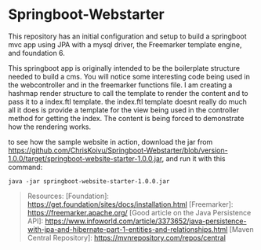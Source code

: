 # Springboot-Webstarter


This repository has an initial configuration and setup to build a springboot mvc app using JPA with a mysql driver, the Freemarker template engine, and foundation 6.

This springboot app is originally intended to be the boilerplate structure needed to build a cms. You will notice some interesting code being used in the webcontroller and in the freemarker functions file. I am creating a hashmap render structure to call the template to render the content and to pass it to a index.ftl template. the index.ftl template doesnt really do much all it does is provide a template for the view being used in the controller method for getting the index. The content is being forced to demonstrate how the rendering works.

to see how the sample website in action, download the jar from https://github.com/ChrisKoivu/Springboot-Webstarter/blob/version-1.0.0/target/springboot-website-starter-1.0.0.jar, and run it with this command: 


`java -jar springboot-website-starter-1.0.0.jar`



> Resources: 
[Foundation]: https://get.foundation/sites/docs/installation.html
[Freemarker]: https://freemarker.apache.org/
[Good article on the Java Persistence API]: https://www.infoworld.com/article/3373652/java-persistence-with-jpa-and-hibernate-part-1-entities-and-relationships.html
[Maven Central Repository]: https://mvnrepository.com/repos/central
